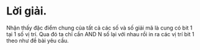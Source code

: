 # Lời giải.
Nhận thấy đặc điểm chung của tất cả các số và số giải mã là cung có bit 1 tại 1 số vị trí. Qua đó ta chỉ cần AND N số lại với nhau rồi in ra các vị trí bit 1 theo như đề bài yêu cầu.